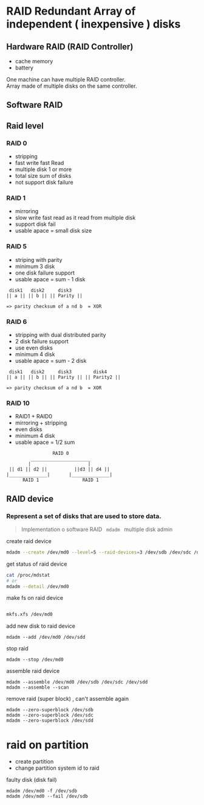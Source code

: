 # RAID  Redundant Array of independent ( inexpensive ) disks

## Hardware RAID  (RAID Controller)
  - cache memory
  - battery

One machine can have multiple RAID controller. <br> Array made of multiple disks on the same controller.    


## Software RAID
## Raid level
### RAID 0  
- stripping 
- fast write  fast Read  
- multiple disk 1 or more
- total size sum of disks  
- not support disk failure

### RAID 1
 - mirroring
 - slow write fast read as it read from multiple disk
 - support disk fail
 - usable apace = small disk size
### RAID 5
 - striping with parity
 - minimum 3 disk 
 - one disk failure support
 - usable apace =   sum - 1 disk 

```
 disk1   disk2     disk3
|| a || || b || || Parity || 

=> parity checksum of a nd b  = XOR

```
### RAID 6
- stripping with dual distributed parity
- 2 disk failure support
- use even disks
- minimum 4 disk
- usable apace  = sum - 2 disk 
```
 disk1   disk2     disk3        disk4     
|| a || || b || || Parity || || Parity2 ||

=> parity checksum of a nd b  = XOR

```

### RAID 10
 - RAID1 + RAID0
 - mirroring + stripping
 - even disks
 - minimum 4 disk
 - usable apace  = 1/2 sum
```
                 RAID 0
         ______________________                                    
        |                     |          
 || d1 || d2 ||          ||d3 || d4 ||
|______________|       |______________|                              
      RAID 1                RAID 1
```



## RAID device 
### Represent a set of disks that are used to store data.
>Implementation o software RAID  `  mdadm  ` multiple disk admin 



create raid device
```bash
mdadm --create /dev/md0 --level=5 --raid-devices=3 /dev/sdb /dev/sdc /dev/sdd
```
get status of raid device
```bash
cat /proc/mdstat
# or
mdadm --detail /dev/md0
```

make fs on raid device
```bash

mkfs.xfs /dev/md0
```
add new disk to raid device
```
mdadm --add /dev/md0 /dev/sdd
```
stop raid 
```
mdadm --stop /dev/md0
```

assemble raid device
```
mdadm --assemble /dev/md0 /dev/sdb /dev/sdc /dev/sdd
mdadm --assemble --scan

```

remove raid (super block) , can't assemble again
```
mdadm --zero-superblock /dev/sdb
mdadm --zero-superblock /dev/sdc
mdadm --zero-superblock /dev/sdd
```


# raid on partition

- create partition
- change partition system id to raid



faulty disk (disk fail)
```
mdadm /dev/md0 -f /dev/sdb
mdadm /dev/md0 --fail /dev/sdb
```





